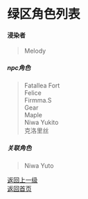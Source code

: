 # 绿区角色列表  
#### 浸染者 
> Melody 
 
##### npc角色 
> Fatallea Fort  
> Felice   
> Firmma.S  
> Gear  
> Maple  
> Niwa Yukito  
> 克洛里丝  
  
  
  
##### 关联角色 
> Niwa Yuto
  
[返回上一级](https://drrlw.github.io/%E8%A7%92%E8%89%B2)  
[返回首页](https://drrlw.github.io/index)  
